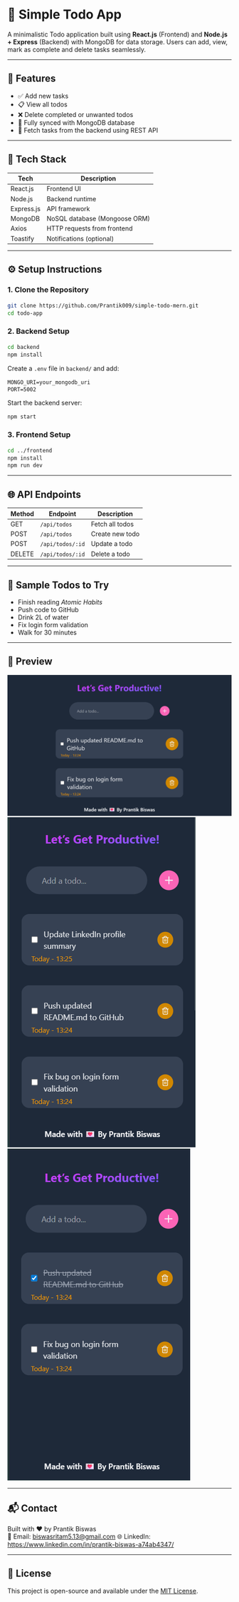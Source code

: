 # 📝 Simple Todo App

A minimalistic Todo application built using **React.js** (Frontend) and **Node.js + Express** (Backend) with MongoDB for data storage. Users can add, view, mark as complete and delete tasks seamlessly.

---

## 🚀 Features

- ✅ Add new tasks
- 📋 View all todos
- ❌ Delete completed or unwanted todos
- 🔄 Fully synced with MongoDB database
- 📡 Fetch tasks from the backend using REST API

---

## 🧱 Tech Stack

| Tech        | Description                   |
|-------------|-------------------------------|
| React.js    | Frontend UI                   |
| Node.js     | Backend runtime               |
| Express.js  | API framework                 |
| MongoDB     | NoSQL database (Mongoose ORM) |
| Axios       | HTTP requests from frontend   |
| Toastify    | Notifications (optional)      |

---

## ⚙️ Setup Instructions

### 1. Clone the Repository
```bash
git clone https://github.com/Prantik009/simple-todo-mern.git
cd todo-app
```

### 2. Backend Setup
```bash
cd backend
npm install
```
Create a `.env` file in `backend/` and add:
```
MONGO_URI=your_mongodb_uri
PORT=5002
```

Start the backend server:
```bash
npm start
```

### 3. Frontend Setup
```bash
cd ../frontend
npm install
npm run dev
```

---

## 🌐 API Endpoints

| Method | Endpoint           | Description       |
|--------|--------------------|-------------------|
| GET    | `/api/todos`       | Fetch all todos   |
| POST   | `/api/todos`       | Create new todo   |
| POST   | `/api/todos/:id`   | Update a todo     |
| DELETE | `/api/todos/:id`   | Delete a todo     |

---

## 🎯 Sample Todos to Try

- Finish reading *Atomic Habits*
- Push code to GitHub
- Drink 2L of water
- Fix login form validation
- Walk for 30 minutes

---

## 📸 Preview 
![Desktop View](/frontend/public/desktop.png)
![Mobile View](/frontend/public/mobile.png)
![Mark Todo Complete View](/frontend/public/complete.png)

---

## 📬 Contact

Built with ❤️ by Prantik Biswas  
📧 Email: biswasritam5.13@gmail.com 
🌐 LinkedIn: https://www.linkedin.com/in/prantik-biswas-a74ab4347/

---

## 📄 License

This project is open-source and available under the [MIT License](LICENSE).